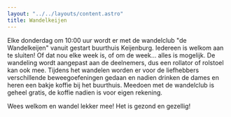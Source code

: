 ```yaml
---
layout: "../../layouts/content.astro"
title: Wandelkeijen
---
```


Elke donderdag om 10:00 uur wordt er met de wandelclub "de Wandelkeijen" vanuit gestart buurthuis Keijenburg.
Iedereen is welkom aan te sluiten! Of dat nou elke week is, of om de week... alles is mogelijk.
De wandeling wordt aangepast aan de deelnemers, dus een rollator of rolstoel kan ook mee. Tijdens het wandelen worden er voor de liefhebbers verschillende beweegoefeningen gedaan en nadien drinken de dames en heren een bakje koffie bij het buurthuis.
Meedoen met de wandelclub is geheel gratis, de koffie nadien is voor eigen rekening.

Wees welkom en wandel lekker mee!
Het is gezond en gezellig!
